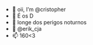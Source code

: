 - 👋 oii, I’m @cristopher
- 👀 É os D
- 🌱 longe dos perigos noturnos
- 💞️ @erik_cja
- 📫 160<3

<!---
cristopher157/cristopher157 is a ✨ special ✨ repository because its `README.md` (this file) appears on your GitHub profile.
You can click the Preview link to take a look at your changes.
--->
